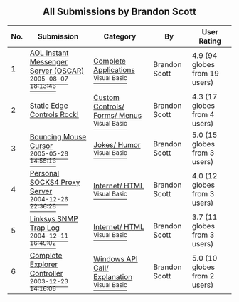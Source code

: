 ﻿<div align="center">

## All Submissions by Brandon Scott

</div>

No.  | Submission | Category | By   | User Rating
---- | ---------- | -------- | ---- | -----------
1 | [AOL Instant Messenger Server \(OSCAR\)<br /><sup>2005-08-07 18:13:46</sup>](https://github.com/Planet-Source-Code/brandon-scott-aol-instant-messenger-server-oscar__1-62118) | [Complete Applications<br /><sup>Visual Basic</sup>](../ByCategory/complete-applications__1-27.md) | Brandon Scott | 4.9 (94 globes from 19 users)
2 | [Static Edge Controls Rock\!<br />](https://github.com/Planet-Source-Code/brandon-scott-static-edge-controls-rock__1-63121) | [Custom Controls/ Forms/  Menus<br /><sup>Visual Basic</sup>](../ByCategory/custom-controls-forms-menus__1-4.md) | Brandon Scott | 4.3 (17 globes from 4 users)
3 | [Bouncing Mouse Cursor<br /><sup>2005-05-28 14:55:16</sup>](https://github.com/Planet-Source-Code/brandon-scott-bouncing-mouse-cursor__1-60769) | [Jokes/ Humor<br /><sup>Visual Basic</sup>](../ByCategory/jokes-humor__1-40.md) | Brandon Scott | 5.0 (15 globes from 3 users)
4 | [Personal SOCKS4 Proxy Server<br /><sup>2004-12-26 22:36:28</sup>](https://github.com/Planet-Source-Code/brandon-scott-personal-socks4-proxy-server__1-61946) | [Internet/ HTML<br /><sup>Visual Basic</sup>](../ByCategory/internet-html__1-34.md) | Brandon Scott | 4.0 (12 globes from 3 users)
5 | [Linksys SNMP Trap Log<br /><sup>2004-12-11 16:49:02</sup>](https://github.com/Planet-Source-Code/brandon-scott-linksys-snmp-trap-log__1-61947) | [Internet/ HTML<br /><sup>Visual Basic</sup>](../ByCategory/internet-html__1-34.md) | Brandon Scott | 3.7 (11 globes from 3 users)
6 | [Complete Explorer Controller<br /><sup>2003-12-23 14:16:06</sup>](https://github.com/Planet-Source-Code/brandon-scott-complete-explorer-controller__1-61948) | [Windows API Call/ Explanation<br /><sup>Visual Basic</sup>](../ByCategory/windows-api-call-explanation__1-39.md) | Brandon Scott | 5.0 (10 globes from 2 users)
